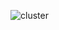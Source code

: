 ![cluster](https://github.com/ChhaviDeora/Chhavi_sampling_102103438_finalfinal/assets/98817403/4095c690-0c0c-47c4-85c3-ee6cfb64dece)
